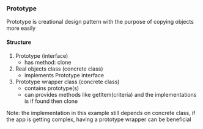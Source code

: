 ### Prototype

Prototype is creational design pattern with the purpose of copying objects more easily

#### Structure

1. Prototype (interface)
    - has method: clone
2. Real objects class (concrete class)
    - implements Prototype interface
3. Prototype wrapper class (concrete class)
    - contains prototype(s)
    - can provides methods like getItem(criteria) and the implementations is if found then clone

Note: the implementation in this example still depends on concrete class, if the app is getting complex, having a prototype wrapper can be beneficial